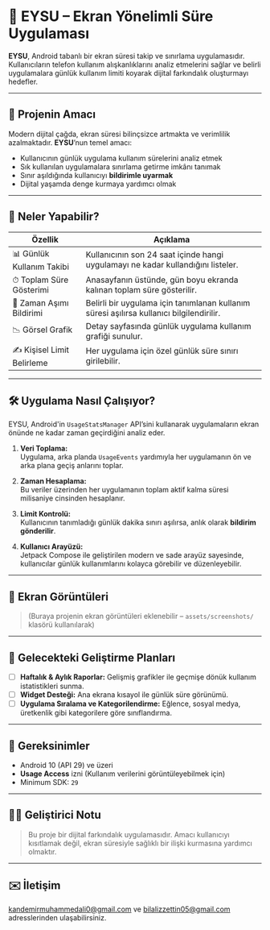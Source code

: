 # 📱 EYSU – Ekran Yönelimli Süre Uygulaması

**EYSU**, Android tabanlı bir ekran süresi takip ve sınırlama uygulamasıdır. Kullanıcıların telefon kullanım alışkanlıklarını analiz etmelerini sağlar ve belirli uygulamalara günlük kullanım limiti koyarak dijital farkındalık oluşturmayı hedefler.

---

## 🎯 Projenin Amacı

Modern dijital çağda, ekran süresi bilinçsizce artmakta ve verimlilik azalmaktadır. **EYSU**’nun temel amacı:

- Kullanıcının günlük uygulama kullanım sürelerini analiz etmek
- Sık kullanılan uygulamalara sınırlama getirme imkânı tanımak
- Sınır aşıldığında kullanıcıyı **bildirimle uyarmak**
- Dijital yaşamda denge kurmaya yardımcı olmak

---

## 🚀 Neler Yapabilir?

| Özellik | Açıklama |
|--------|----------|
| 📊 Günlük Kullanım Takibi | Kullanıcının son 24 saat içinde hangi uygulamayı ne kadar kullandığını listeler. |
| ⏱ Toplam Süre Gösterimi | Anasayfanın üstünde, gün boyu ekranda kalınan toplam süre gösterilir. |
| 🔔 Zaman Aşımı Bildirimi | Belirli bir uygulama için tanımlanan kullanım süresi aşılırsa kullanıcı bilgilendirilir. |
| 📉 Görsel Grafik | Detay sayfasında günlük uygulama kullanım grafiği sunulur. |
| ✍️ Kişisel Limit Belirleme | Her uygulama için özel günlük süre sınırı girilebilir. |

---

## 🛠️ Uygulama Nasıl Çalışıyor?

EYSU, Android'in `UsageStatsManager` API’sini kullanarak uygulamaların ekran önünde ne kadar zaman geçirdiğini analiz eder.

1. **Veri Toplama:**  
   Uygulama, arka planda `UsageEvents` yardımıyla her uygulamanın ön ve arka plana geçiş anlarını toplar.

2. **Zaman Hesaplama:**  
   Bu veriler üzerinden her uygulamanın toplam aktif kalma süresi milisaniye cinsinden hesaplanır.

3. **Limit Kontrolü:**  
   Kullanıcının tanımladığı günlük dakika sınırı aşılırsa, anlık olarak **bildirim gönderilir**.

4. **Kullanıcı Arayüzü:**  
   Jetpack Compose ile geliştirilen modern ve sade arayüz sayesinde, kullanıcılar günlük kullanımlarını kolayca görebilir ve düzenleyebilir.

---

## 📱 Ekran Görüntüleri

> (Buraya projenin ekran görüntüleri eklenebilir – `assets/screenshots/` klasörü kullanılarak)

---

## 🔮 Gelecekteki Geliştirme Planları

- [ ] **Haftalık & Aylık Raporlar:** Gelişmiş grafikler ile geçmişe dönük kullanım istatistikleri sunma.
- [ ] **Widget Desteği:** Ana ekrana kısayol ile günlük süre görünümü.
- [ ] **Uygulama Sıralama ve Kategorilendirme:** Eğlence, sosyal medya, üretkenlik gibi kategorilere göre sınıflandırma.

---

## 🧪 Gereksinimler

- Android 10 (API 29) ve üzeri
- **Usage Access** izni (Kullanım verilerini görüntüleyebilmek için)
- Minimum SDK: `29`

---

## 👨‍💻 Geliştirici Notu

> Bu proje bir dijital farkındalık uygulamasıdır. Amacı kullanıcıyı kısıtlamak değil, ekran süresiyle sağlıklı bir ilişki kurmasına yardımcı olmaktır.

---

## ✉️ İletişim

kandemirmuhammedali0@gmail.com ve bilalizzettin05@gmail.com adresslerinden ulaşabilirsiniz.
